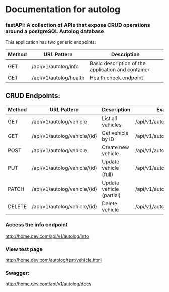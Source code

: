 # Documentation for autolog
### fastAPI: A collection of APIs that expose CRUD operations around a postgreSQL Autolog database


This application has two generic endpoints:

| Method | URL Pattern           | Description             |
|--------|-----------------------|--------------------|
| GET    | /api/v1/autolog/info         | Basic description of the application and container     |
| GET    | /api/v1/autolog/health    | Health check endpoint     |



## CRUD Endpoints:
| Method | URL Pattern                  | Description              | Example                    |
|--------|------------------------------|--------------------------|----------------------------|
| GET    | /api/v1/autolog/vehicle      | List all vehicles        | /api/v1/autolog/vehicle    |
| GET    | /api/v1/autolog/vehicle/{id} | Get vehicle by ID        | /api/v1/autolog/vehicle/42 |
| POST   | /api/v1/autolog/vehicle      | Create new vehicle       | /api/v1/autolog/vehicle    |
| PUT    | /api/v1/autolog/vehicle/{id} | Update vehicle (full)    | /api/v1/autolog/vehicle/42 |
| PATCH  | /api/v1/autolog/vehicle/{id} | Update vehicle (partial) | /api/v1/autolog/vehicle/42 |
| DELETE | /api/v1/autolog/vehicle/{id} | Delete vehicle           | /api/v1/autolog/vehicle/42 |


### Access the info endpoint
http://home.dev.com/api/v1/autolog/info

### View test page
http://home.dev.com/autolog/test/vehicle.html

### Swagger:
http://home.dev.com/api/v1/autolog/docs